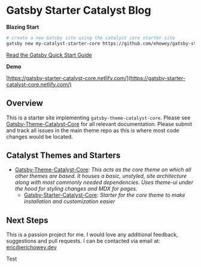 # Gatsby Starter Catalyst Blog

**Blazing Start**

```sh
# create a new Gatsby site using the catalyst core starter site
gatsby new my-catalyst-starter-core https://github.com/ehowey/gatsby-starter-catalyst-core
```

[Read the Gatsby Quick Start Guide](https://www.gatsbyjs.org/docs/quick-start)

**Demo**

[https://gatsby-starter-catalyst-core.netlify.com/](https://gatsby-starter-catalyst-core.netlify.com/)

## Overview

This is a starter site implementing `gatsby-theme-catalyst-core`. Please see [Gatsby-Theme-Catalyst-Core](https://github.com/ehowey/gatsby-theme-catalyst-core) for all relevant documentation. Please submit and track all issues in the main theme repo as this is where most code changes would be located.

## Catalyst Themes and Starters

- [Gatsby-Theme-Catalyst-Core](https://github.com/ehowey/gatsby-theme-catalyst-core): _This acts as the core theme on which all other themes are based. It houses a basic, unstyled, site architecture along with most commonly needed dependencies. Uses theme-ui under the hood for styling changes and MDX for pages._
  - [Gatsby-Starter-Catalyst-Core](https://github.com/ehowey/gatsby-starter-catalyst-core): _Starter for the core theme to make installation and customization easier_

## Next Steps

This is a passion project for me. I would love any additional feedback, suggestions and pull requests. I can be contacted via email at: <eric@erichowey.dev>

Test

